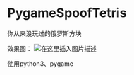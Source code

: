 # PygameSpoofTetris
你从来没玩过的俄罗斯方块

效果图：
![在这里插入图片描述](https://img-blog.csdnimg.cn/20191130155528154.gif)

使用python3、pygame
